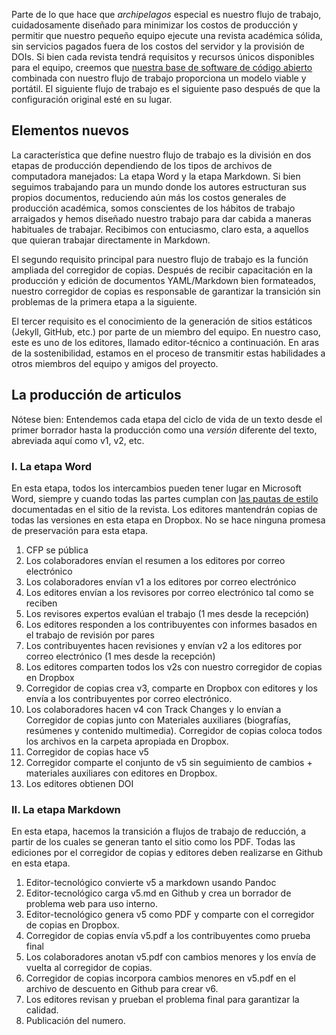 Parte de lo que hace que *archipelagos* especial es nuestro flujo de trabajo, cuidadosamente diseñado para minimizar los costos de producción y permitir que nuestro pequeño equipo ejecute una revista académica sólida, sin servicios pagados fuera de los costos del servidor y la provisión de DOIs. Si bien cada revista tendrá requisitos y recursos únicos disponibles para el equipo, creemos que [nuestra base de software de código abierto](https://github.com/archipelagosjournal/) combinada con nuestro flujo de trabajo proporciona un modelo viable y portátil. El siguiente flujo de trabajo es el siguiente paso después de que la configuración original esté en su lugar.

## Elementos nuevos

La característica que define nuestro flujo de trabajo es la división en dos etapas de producción dependiendo de los tipos de archivos de computadora manejados: La etapa Word y la etapa Markdown. Si bien seguimos trabajando para un mundo donde los autores estructuran sus propios documentos, reduciendo aún más los costos generales de producción académica, somos conscientes de los hábitos de trabajo arraigados y hemos diseñado nuestro trabajo para dar cabida a maneras habituales de trabajar. Recibimos con entuciasmo, claro esta, a aquellos que quieran trabajar directamente in Markdown. 

El segundo requisito principal para nuestro flujo de trabajo es la función ampliada del corregidor de copias. Después de recibir capacitación en la producción y edición de documentos YAML/Markdown bien formateados, nuestro corregidor de copias es responsable de garantizar la transición sin problemas de la primera etapa a la siguiente.

El tercer requisito es el conocimiento de la generación de sitios estáticos (Jekyll, GitHub, etc.) por parte de un miembro del equipo. En nuestro caso, este es uno de los editores, llamado editor-técnico a continuación. En aras de la sostenibilidad, estamos en el proceso de transmitir estas habilidades a otros miembros del equipo y amigos del proyecto.


## La producción de articulos

Nótese bien: Entendemos cada etapa del ciclo de vida de un texto desde el primer borrador hasta la producción como una *versión* diferente del texto, abreviada aquí como v1, v2, etc.

### I. La etapa Word

En esta etapa, todos los intercambios pueden tener lugar en Microsoft Word, siempre y cuando todas las partes cumplan con [las pautas de estilo](http://smallaxe.net/sxarchipelagos/submission-guidelines.html#documents) documentadas en el sitio de la revista. Los editores mantendrán copias de todas las versiones en esta etapa en Dropbox. No se hace ninguna promesa de preservación para esta etapa.

1. CFP se pública
14. Los colaboradores envían el resumen a los editores por correo electrónico
2. Los colaboradores envían v1 a los editores por correo electrónico
3. Los editores envían a los revisores por correo electrónico tal como se reciben
4. Los revisores expertos evalúan el trabajo (1 mes desde la recepción)
4. Los editores responden a los contribuyentes con informes basados en el trabajo de revisión por pares
6. Los contribuyentes hacen revisiones y envían v2 a los editores por correo electrónico (1 mes desde la recepción)
7. Los editores comparten todos los v2s con nuestro corregidor de copias en Dropbox
8. Corregidor de copias crea v3, comparte en Dropbox con editores y los envía a los contribuyentes por correo electrónico.
10. Los colaboradores hacen v4 con Track Changes y lo envían a Corregidor de copias junto con Materiales auxiliares (biografías, resúmenes y contenido multimedia). Corregidor de copias coloca todos los archivos en la carpeta apropiada en Dropbox.
11. Corregidor de copias hace v5
12. Corregidor comparte el conjunto de v5 sin seguimiento de cambios + materiales auxiliares con editores en Dropbox.
13. Los editores obtienen DOI

### II. La etapa Markdown

En esta etapa, hacemos la transición a flujos de trabajo de reducción, a partir de los cuales se generan tanto el sitio como los PDF. Todas las ediciones por el corregidor de copias y editores deben realizarse en Github en esta etapa.

1. Editor-tecnológico convierte v5 a markdown usando Pandoc
2. Editor-tecnológico carga v5.md en Github y crea un borrador de problema web para uso interno.
3. Editor-tecnológico genera v5 como PDF y comparte con el corregidor de copias en Dropbox.
4. Corregidor de copias envía v5.pdf a los contribuyentes como prueba final
5. Los colaboradores anotan v5.pdf con cambios menores y los envía de vuelta al corregidor de copias.
6. Corregidor de copias incorpora cambios menores en v5.pdf en el archivo de descuento en Github para crear v6.
7. Los editores revisan y prueban el problema final para garantizar la calidad.
8. Publicación del numero.